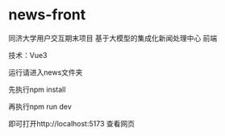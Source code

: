 # news-front

同济大学用户交互期末项目 基于大模型的集成化新闻处理中心 前端

技术：Vue3

运行请进入news文件夹

先执行npm install

再执行npm run dev

即可打开http://localhost:5173 查看网页
